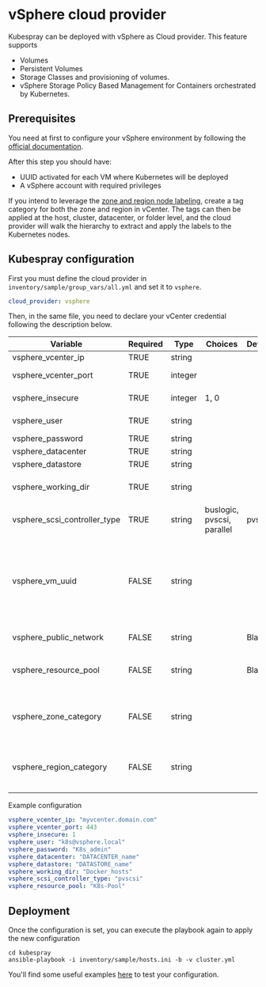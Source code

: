 # vSphere cloud provider

Kubespray can be deployed with vSphere as Cloud provider. This feature supports

- Volumes
- Persistent Volumes
- Storage Classes and provisioning of volumes.
- vSphere Storage Policy Based Management for Containers orchestrated by Kubernetes.

## Prerequisites

You need at first to configure your vSphere environment by following the [official documentation](https://kubernetes.io/docs/getting-started-guides/vsphere/#vsphere-cloud-provider).

After this step you should have:

- UUID activated for each VM where Kubernetes will be deployed
- A vSphere account with required privileges

If you intend to leverage the [zone and region node labeling](https://kubernetes.io/docs/reference/kubernetes-api/labels-annotations-taints/#failure-domain-beta-kubernetes-io-region), create a tag category for both the zone and region in vCenter.  The tags can then be applied at the host, cluster, datacenter, or folder level, and the cloud provider will walk the hierarchy to extract and apply the labels to the Kubernetes nodes.

## Kubespray configuration

First you must define the cloud provider in `inventory/sample/group_vars/all.yml` and set it to `vsphere`.

```yml
cloud_provider: vsphere
```

Then, in the same file, you need to declare your vCenter credential following the description below.

| Variable                     | Required | Type    | Choices                    | Default | Comment                                                                                                                                                                                       |
|------------------------------|----------|---------|----------------------------|---------|-----------------------------------------------------------------------------------------------------------------------------------------------------------------------------------------------|
| vsphere_vcenter_ip           | TRUE     | string  |                            |         | IP/URL of the vCenter                                                                                                                                                                         |
| vsphere_vcenter_port         | TRUE     | integer |                            |         | Port of the vCenter API. Commonly 443                                                                                                                                                         |
| vsphere_insecure             | TRUE     | integer | 1, 0                       |         | set to 1 if the host above uses a self-signed cert                                                                                                                                            |
| vsphere_user                 | TRUE     | string  |                            |         | User name for vCenter with required privileges                                                                                                                                                |
| vsphere_password             | TRUE     | string  |                            |         | Password for vCenter                                                                                                                                                                          |
| vsphere_datacenter           | TRUE     | string  |                            |         | Datacenter name to use                                                                                                                                                                        |
| vsphere_datastore            | TRUE     | string  |                            |         | Datastore name to use                                                                                                                                                                         |
| vsphere_working_dir          | TRUE     | string  |                            |         | Working directory from the view "VMs and template" in the   vCenter where VM are placed                                                                                                       |
| vsphere_scsi_controller_type | TRUE     | string  | buslogic, pvscsi, parallel | pvscsi  | SCSI controller name. Commonly "pvscsi".                                                                                                                                                      |
| vsphere_vm_uuid              | FALSE    | string  |                            |         | VM Instance UUID of virtual machine that host K8s master. Can be retrieved from instanceUuid property in VmConfigInfo, or as vc.uuid in VMX file or in `/sys/class/dmi/id/product_serial` (Optional, only used for Kubernetes <= 1.9.2) |
| vsphere_public_network       | FALSE    | string  |                            | Blank   | Name of the   network the VMs are joined to                                                                                                                                                   |
| vsphere_resource_pool        | FALSE    | string  |                            | Blank   | Name of the Resource pool where the VMs are located (Optional, only used for Kubernetes >= 1.9.2)                                                                                                                                                 |
| vsphere_zone_category        | FALSE    | string  |                            |         | Name of the tag category used to set the `failure-domain.beta.kubernetes.io/zone` label on nodes (Optional, only used for Kubernetes >= 1.12.0)                                                                                                                                                 |
| vsphere_region_category      | FALSE    | string  |                            |         | Name of the tag category used to set the `failure-domain.beta.kubernetes.io/region` label on nodes (Optional, only used for Kubernetes >= 1.12.0)                                                                                                                                                 |

Example configuration

```yml
vsphere_vcenter_ip: "myvcenter.domain.com"
vsphere_vcenter_port: 443
vsphere_insecure: 1
vsphere_user: "k8s@vsphere.local"
vsphere_password: "K8s_admin"
vsphere_datacenter: "DATACENTER_name"
vsphere_datastore: "DATASTORE_name"
vsphere_working_dir: "Docker_hosts"
vsphere_scsi_controller_type: "pvscsi"
vsphere_resource_pool: "K8s-Pool"
```

## Deployment

Once the configuration is set, you can execute the playbook again to apply the new configuration

```ShellSession
cd kubespray
ansible-playbook -i inventory/sample/hosts.ini -b -v cluster.yml
```

You'll find some useful examples [here](https://github.com/kubernetes/examples/tree/master/staging/volumes/vsphere) to test your configuration.
